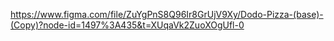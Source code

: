 https://www.figma.com/file/ZuYgPnS8Q96Ir8GrUjV9Xy/Dodo-Pizza-(base)-(Copy)?node-id=1497%3A435&t=XUqaVk2ZuoXOgUfl-0